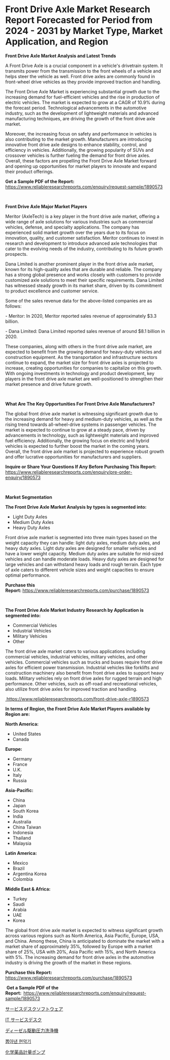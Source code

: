 <p><h1>Front Drive Axle Market Research Report Forecasted for Period from 2024 -  2031 by Market Type, Market Application, and Region</h1></p><p><strong>Front Drive Axle Market Analysis and Latest Trends</strong></p>
<p><p>A Front Drive Axle is a crucial component in a vehicle's drivetrain system. It transmits power from the transmission to the front wheels of a vehicle and helps steer the vehicle as well. Front drive axles are commonly found in front-wheel drive vehicles as they provide improved traction and handling.</p><p>The Front Drive Axle Market is experiencing substantial growth due to the increasing demand for fuel-efficient vehicles and the rise in production of electric vehicles. The market is expected to grow at a CAGR of 10.9% during the forecast period. Technological advancements in the automotive industry, such as the development of lightweight materials and advanced manufacturing techniques, are driving the growth of the front drive axle market.</p><p>Moreover, the increasing focus on safety and performance in vehicles is also contributing to the market growth. Manufacturers are introducing innovative front drive axle designs to enhance stability, control, and efficiency in vehicles. Additionally, the growing popularity of SUVs and crossover vehicles is further fueling the demand for front drive axles. Overall, these factors are propelling the Front Drive Axle Market forward and opening up opportunities for market players to innovate and expand their product offerings.</p></p>
<p><strong>Get a Sample PDF of the Report:&nbsp;</strong> <a href="https://www.reliableresearchreports.com/enquiry/request-sample/1890573">https://www.reliableresearchreports.com/enquiry/request-sample/1890573</a></p>
<p>&nbsp;</p>
<p><strong>Front Drive Axle Major Market Players</strong></p>
<p><p>Meritor (AxleTech) is a key player in the front drive axle market, offering a wide range of axle solutions for various industries such as commercial vehicles, defense, and specialty applications. The company has experienced solid market growth over the years due to its focus on innovation, quality, and customer satisfaction. Meritor continues to invest in research and development to introduce advanced axle technologies that cater to the evolving needs of the industry, contributing to its future growth prospects.</p><p>Dana Limited is another prominent player in the front drive axle market, known for its high-quality axles that are durable and reliable. The company has a strong global presence and works closely with customers to provide customized axle solutions to meet their specific requirements. Dana Limited has witnessed steady growth in its market share, driven by its commitment to product excellence and customer service.</p><p>Some of the sales revenue data for the above-listed companies are as follows:</p><p>- Meritor: In 2020, Meritor reported sales revenue of approximately $3.3 billion.</p><p>- Dana Limited: Dana Limited reported sales revenue of around $8.1 billion in 2020.</p><p>These companies, along with others in the front drive axle market, are expected to benefit from the growing demand for heavy-duty vehicles and construction equipment. As the transportation and infrastructure sectors continue to expand, the market size for front drive axles is projected to increase, creating opportunities for companies to capitalize on this growth. With ongoing investments in technology and product development, key players in the front drive axle market are well-positioned to strengthen their market presence and drive future growth.</p></p>
<p>&nbsp;</p>
<p><strong>What Are The Key Opportunities For Front Drive Axle Manufacturers?</strong></p>
<p><p>The global front drive axle market is witnessing significant growth due to the increasing demand for heavy and medium-duty vehicles, as well as the rising trend towards all-wheel-drive systems in passenger vehicles. The market is expected to continue to grow at a steady pace, driven by advancements in technology, such as lightweight materials and improved fuel efficiency. Additionally, the growing focus on electric and hybrid vehicles is expected to further boost the market in the coming years. Overall, the front drive axle market is projected to experience robust growth and offer lucrative opportunities for manufacturers and suppliers.</p></p>
<p><strong>Inquire or Share Your Questions If Any Before Purchasing This Report:</strong> <a href="https://www.reliableresearchreports.com/enquiry/pre-order-enquiry/1890573">https://www.reliableresearchreports.com/enquiry/pre-order-enquiry/1890573</a></p>
<p>&nbsp;</p>
<p><strong>Market Segmentation</strong></p>
<p><strong>The Front Drive Axle Market Analysis by types is segmented into:</strong></p>
<p><ul><li>Light Duty Axles</li><li>Medium Duty Axles</li><li>Heavy Duty Axles</li></ul></p>
<p><p>Front drive axle market is segmented into three main types based on the weight capacity they can handle: light duty axles, medium duty axles, and heavy duty axles. Light duty axles are designed for smaller vehicles and have a lower weight capacity. Medium duty axles are suitable for mid-sized vehicles and can handle moderate loads. Heavy duty axles are designed for large vehicles and can withstand heavy loads and rough terrain. Each type of axle caters to different vehicle sizes and weight capacities to ensure optimal performance.</p></p>
<p><strong>Purchase this Report:&nbsp;</strong><a href="https://www.reliableresearchreports.com/purchase/1890573">https://www.reliableresearchreports.com/purchase/1890573</a></p>
<p>&nbsp;</p>
<p><strong>The Front Drive Axle Market Industry Research by Application is segmented into:</strong></p>
<p><ul><li>Commercial Vehicles</li><li>Industrial Vehicles</li><li>Military Vehicles</li><li>Other</li></ul></p>
<p><p>The front drive axle market caters to various applications including commercial vehicles, industrial vehicles, military vehicles, and other vehicles. Commercial vehicles such as trucks and buses require front drive axles for efficient power transmission. Industrial vehicles like forklifts and construction machinery also benefit from front drive axles to support heavy loads. Military vehicles rely on front drive axles for rugged terrain and high performance. Other vehicles, such as off-road and recreational vehicles, also utilize front drive axles for improved traction and handling.</p></p>
<p><a href="https://www.reliableresearchreports.com/front-drive-axle-r1890573">&nbsp;https://www.reliableresearchreports.com/front-drive-axle-r1890573</a></p>
<p><strong>In terms of Region, the Front Drive Axle Market Players available by Region are:</strong></p>
<p>
    <p> <strong> North America: </strong>
        <ul>
            <li>United States</li>
            <li>Canada</li>
        </ul>
        </p> 
    <p> <strong> Europe: </strong>
        <ul>
            <li>Germany</li>
            <li>France</li>
            <li>U.K.</li>
            <li>Italy</li>
            <li>Russia</li>
        </ul>
        </p> 
    <p> <strong> Asia-Pacific: </strong>
        <ul>
            <li>China</li>
            <li>Japan</li>
            <li>South Korea</li>
            <li>India</li>
            <li>Australia</li>
            <li>China Taiwan</li>
            <li>Indonesia</li>
            <li>Thailand</li>
            <li>Malaysia</li>
        </ul>
        </p> 
    <p> <strong> Latin America: </strong>
        <ul>
            <li>Mexico</li>
            <li>Brazil</li>
            <li>Argentina Korea</li>
            <li>Colombia</li>
        </ul>
        </p> 
    <p> <strong> Middle East & Africa: </strong>
        <ul>
            <li>Turkey</li>
            <li>Saudi</li>
            <li>Arabia</li>
            <li>UAE</li>
            <li>Korea</li>
        </ul>
    </p>
    </p>
<p><p>The global front drive axle market is expected to witness significant growth across various regions such as North America, Asia Pacific, Europe, USA, and China. Among these, China is anticipated to dominate the market with a market share of approximately 35%, followed by Europe with a market share of 25%, USA with 20%, Asia Pacific with 15%, and North America with 5%. The increasing demand for front drive axles in the automotive industry is driving the growth of the market in these regions.</p></p>
<p><strong>Purchase this Report: </strong><a href="https://www.reliableresearchreports.com/purchase/1890573">https://www.reliableresearchreports.com/purchase/1890573</a></p>
<p>&nbsp;<strong>Get a Sample PDF of the Report:&nbsp;&nbsp;</strong><a href="https://www.reliableresearchreports.com/enquiry/request-sample/1890573">https://www.reliableresearchreports.com/enquiry/request-sample/1890573</a></p>
<p><strong></strong></p>
<p><p><a href="https://github.com/CloydAbbott2023/Market-Research-Report-List-1/blob/main/504096937516.md">サービスデスクソフトウェア</a></p><p><a href="https://github.com/oqoeusbvpadwjs08/Market-Research-Report-List-1/blob/main/885904037517.md">IT サービスデスク</a></p><p><a href="https://medium.com/@agnes.mcguire/%E3%83%87%E3%82%A3%E3%83%BC%E3%82%BC%E3%83%AB%E9%A7%86%E5%8B%95%E3%81%AE%E9%AB%98%E5%9C%A7%E6%B4%97%E6%B5%84%E6%A9%9F%E3%81%AE%E5%B8%82%E5%A0%B4%E8%AA%BF%E6%9F%BB%E3%83%AC%E3%83%9D%E3%83%BC%E3%83%88-%E3%81%9D%E3%81%AE%E6%AD%B4%E5%8F%B2%E3%81%A82024%E5%B9%B4%E3%81%8B%E3%82%892031%E5%B9%B4%E3%81%BE%E3%81%A7%E3%81%AE%E4%BA%88%E6%B8%AC-111d1cdd244b">ディーゼル駆動圧力洗浄機</a></p><p><a href="https://medium.com/@monaboyer1926/2024%EB%85%84%EB%B6%80%ED%84%B0-2031%EB%85%84%EA%B9%8C%EC%A7%80%EC%9D%98-%EA%B8%B0%EA%B0%84%EC%97%90-%EB%8C%80%ED%95%9C-%ED%94%8C%EB%9F%AC%EC%8A%A4%ED%81%AC-%EA%BD%89-%EB%88%8C%EB%A6%B0-%ED%98%84%EC%95%85%EA%B8%B0-%EC%8B%9C%EC%9E%A5-%EB%B6%84%EC%84%9D%EA%B3%BC-%ED%81%AC%EA%B8%B0-%EC%98%88%EC%B8%A1-af6147921ec9">뽑아낸 현악기</a></p><p><a href="https://medium.com/@nayelibosco2023/%E5%8C%96%E5%AD%A6%E8%A8%88%E9%87%8F%E3%83%9D%E3%83%B3%E3%83%97%E5%B8%82%E5%A0%B4-%E5%B8%82%E5%A0%B4cagr-%E5%B8%82%E5%A0%B4%E3%83%88%E3%83%AC%E3%83%B3%E3%83%89-%E6%88%90%E9%95%B7%E6%88%A6%E7%95%A5%E3%81%AB%E9%96%A2%E3%81%99%E3%82%8B%E6%B4%9E%E5%AF%9F-d148641e4a45">化学薬品計量ポンプ</a></p></p>